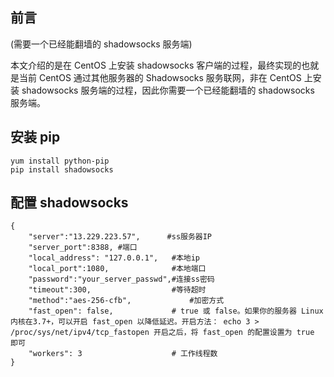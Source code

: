 ## 前言
(需要一个已经能翻墙的 shadowsocks 服务端)

本文介绍的是在 CentOS 上安装 shadowsocks 客户端的过程，最终实现的也就是当前 CentOS 通过其他服务器的 Shadowsocks 服务联网，非在 CentOS 上安装 shadowsocks 服务端的过程，因此你需要一个已经能翻墙的 shadowsocks 服务端。

## 安装 pip
```
yum install python-pip
pip install shadowsocks
```
## 配置 shadowsocks
```
{
    "server":"13.229.223.57",      #ss服务器IP
    "server_port":8388, #端口
    "local_address": "127.0.0.1",   #本地ip
    "local_port":1080,              #本地端口
    "password":"your_server_passwd",#连接ss密码
    "timeout":300,                  #等待超时
    "method":"aes-256-cfb",             #加密方式
    "fast_open": false,             # true 或 false。如果你的服务器 Linux 内核在3.7+，可以开启 fast_open 以降低延迟。开启方法： echo 3 > /proc/sys/net/ipv4/tcp_fastopen 开启之后，将 fast_open 的配置设置为 true 即可
    "workers": 3                    # 工作线程数
}
```
